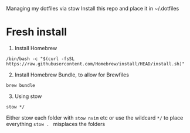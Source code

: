 Managing my dotfiles via stow
Install this repo and place it in ~/.dotfiles

# Fresh install
1. Install Homebrew
```
/bin/bash -c "$(curl -fsSL https://raw.githubusercontent.com/Homebrew/install/HEAD/install.sh)"
```

2. Install Homebrew Bundle, to allow for Brewfiles
```
brew bundle
```

3. Using stow

```
stow */ 
```

Either stow each folder with `stow nvim` etc
or use the wildcard `*/` to place everything
`stow . ` misplaces the folders

